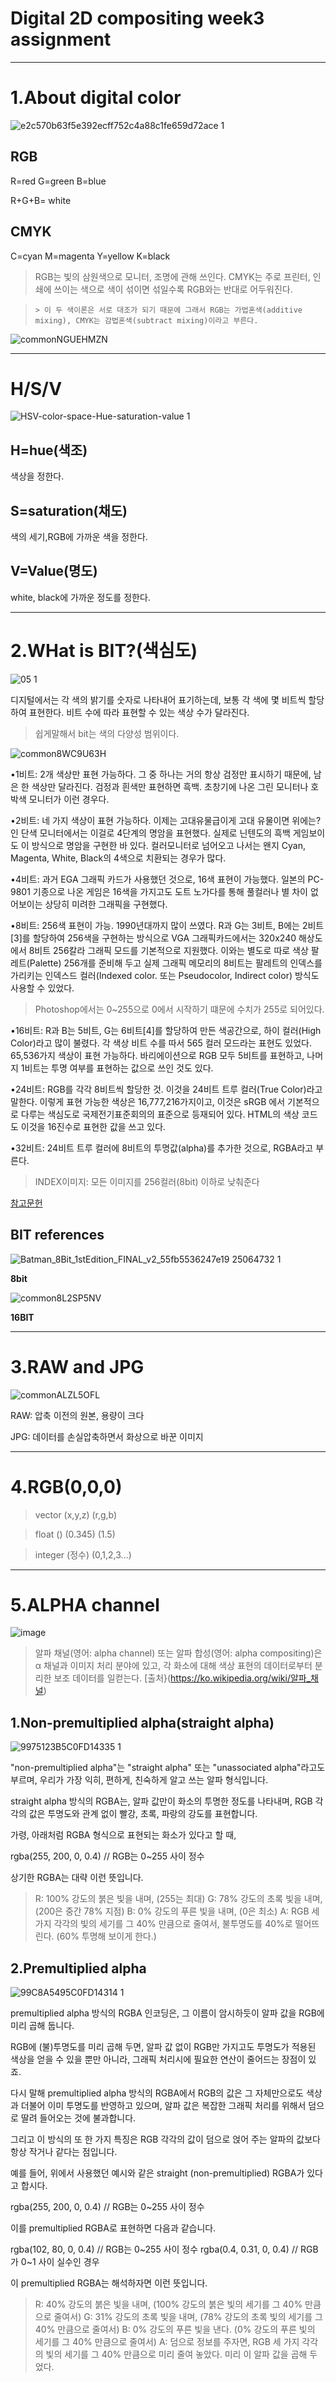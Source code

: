 Digital 2D compositing week3 assignment
=======================================






<hr/>



1.About digital color
=====================



![e2c570b63f5e392ecff752c4a88c1fe659d72ace 1](https://user-images.githubusercontent.com/70967822/93712278-d45d4980-fb8f-11ea-97aa-988dc7e4cff1.png)

RGB
----

R=red  G=green  B=blue



R+G+B= white


CMYK
-----
C=cyan M=magenta Y=yellow K=black



>RGB는 빛의 삼원색으로 모니터, 조명에 관해 쓰인다.  CMYK는 주로 프린터, 인쇄에 쓰이는 색으로 색이 섞이면 섞일수록 RGB와는 반대로 어두워진다.




>     > 이 두 색이론은 서로 대조가 되기 때문에 그래서 RGB는 가법혼색(additive mixing), CMYK는 감법혼색(subtract mixing)이라고 부른다.


![commonNGUEHMZN](https://user-images.githubusercontent.com/70967822/93712471-120ea200-fb91-11ea-8c74-ebe68cef982e.jpg)






<hr/>








H/S/V
======





![HSV-color-space-Hue-saturation-value 1](https://user-images.githubusercontent.com/70967822/93712883-85191800-fb93-11ea-95da-f4a89e80ff1f.png)



H=hue(색조)
----------



색상을 정한다.



S=saturation(채도)
-----------------



색의 세기,RGB에 가까운 색을 정한다.




V=Value(명도)
-------------



white, black에 가까운 정도를 정한다.



<hr/>





2.WHat is BIT?(색심도)
===============




![05 1](https://user-images.githubusercontent.com/70967822/93713450-ef7f8780-fb96-11ea-996d-3d0b7c5bd3a6.jpg)




디지털에서는 각 색의 밝기를 숫자로 나타내어 표기하는데, 보통 각 색에 몇 비트씩 할당하여 표현한다. 비트 수에 따라 표현할 수 있는 색상 수가 달라진다.
>쉽게말해서 bit는 색의 다양성 범위이다.




![common8WC9U63H](https://user-images.githubusercontent.com/70967822/93714416-6ae43780-fb9d-11ea-8fc5-993def02b82e.jpg)

•1비트: 2개 색상만 표현 가능하다. 그 중 하나는 거의 항상 검정만 표시하기 때문에, 남은 한 색상만 달라진다. 검정과 흰색만 표현하면 흑백. 초창기에 나온 그린 모니터나 호박색 모니터가 이런 경우다.


•2비트: 네 가지 색상이 표현 가능하다. 이제는 고대유물급이게 고대 유물이면 위에는?인 단색 모니터에서는 이걸로 4단계의 명암을 표현했다. 실제로 닌텐도의 흑백 게임보이도 이 방식으로 명암을 구현한 바 있다. 컬러모니터로 넘어오고 나서는 왠지 Cyan, Magenta, White, Black의 4색으로 치환되는 경우가 많다.


•4비트: 과거 EGA 그래픽 카드가 사용했던 것으로, 16색 표현이 가능했다. 일본의 PC-9801 기종으로 나온 게임은 16색을 가지고도 도트 노가다를 통해 풀컬러나 별 차이 없어보이는 상당히 미려한 그래픽을 구현했다.


•8비트: 256색 표현이 가능. 1990년대까지 많이 쓰였다. R과 G는 3비트, B에는 2비트[3]를 할당하여 256색을 구현하는 방식으로 VGA 그래픽카드에서는 320x240 해상도에서 8비트 256칼라 그래픽 모드를 기본적으로 지원했다. 이와는 별도로 따로 색상 팔레트(Palette) 256개를 준비해 두고 실제 그래픽 메모리의 8비트는 팔레트의 인덱스를 가리키는 인덱스드 컬러(Indexed color. 또는 Pseudocolor, Indirect color) 방식도 사용할 수 있었다. 
>  Photoshop에서는 0~255으로 0에서 시작하기 떄문에 수치가 255로 되어있다.

•16비트: R과 B는 5비트, G는 6비트[4]를 할당하여 만든 색공간으로, 하이 컬러(High Color)라고 많이 불렸다. 각 색상 비트 수를 따서 565 컬러 모드라는 표현도 있었다. 65,536가지 색상이 표현 가능하다. 바리에이션으로 RGB 모두 5비트를 표현하고, 나머지 1비트는 투명 여부를 표현하는 값으로 쓰인 것도 있다. 


•24비트: RGB를 각각 8비트씩 할당한 것. 이것을 24비트 트루 컬러(True Color)라고 말한다. 이렇게 표현 가능한 색상은 16,777,216가지이고, 이것은 sRGB 에서 기본적으로 다루는 색심도로 국제전기표준회의의 표준으로 등재되어 있다. HTML의 색상 코드도 이것을 16진수로 표현한 값을 쓰고 있다.


•32비트: 24비트 트루 컬러에 8비트의 투명값(alpha)를 추가한 것으로, RGBA라고 부른다.

>INDEX이미지: 모든 이미지를 256컬러(8bit) 이하로 낮춰준다


[참고문헌](https://namu.wiki/w/RGB)




BIT references
----------------




![Batman_8Bit_1stEdition_FINAL_v2_55fb5536247e19 25064732 1](https://user-images.githubusercontent.com/70967822/93713702-8731a580-fb98-11ea-89c8-3af7ee3a4069.gif)



**8bit**



![common8L2SP5NV](https://user-images.githubusercontent.com/70967822/93713814-5a31c280-fb99-11ea-8447-0bc3bb2efc8a.jpg)



**16BIT**



<hr/>



3.RAW and JPG
==============



![commonALZL5OFL](https://user-images.githubusercontent.com/70967822/93714063-10e27280-fb9b-11ea-92fe-b5209ee78641.jpg)



RAW: 압축 이전의 원본, 용량이 크다



JPG: 데이터를 손실압축하면서 화상으로 바꾼 이미지




<hr/>




4.RGB(0,0,0)
============



>vector (x,y,z) (r,g,b)



>float () (0.345) (1.5)



>integer (정수) (0,1,2,3...)



<hr/>



5.ALPHA channel
===============




![image](https://user-images.githubusercontent.com/70967822/93714808-01195d00-fba0-11ea-80b6-90160e572cd9.png)



>알파 채널(영어: alpha channel) 또는 알파 합성(영어: alpha compositing)은 α 채널과 이미지 처리 분야에 있고, 각 화소에 대해 색상 표현의 데이터로부터 분리한 보조 데이터를 일컫는다. [출처}(https://ko.wikipedia.org/wiki/알파_채널)



1.Non-premultiplied alpha(straight alpha)
------------------------------------------

![9975123B5C0FD14335 1](https://user-images.githubusercontent.com/70967822/93715174-a2091780-fba2-11ea-81da-9a3e807ac437.png)



"non-premultiplied alpha"는 "straight alpha" 또는 "unassociated alpha"라고도 부르며, 우리가 가장 익히, 편하게, 친숙하게 알고 쓰는 알파 형식입니다.


straight alpha 방식의 RGBA는, 알파 값만이 화소의 투명한 정도를 나타내며, RGB 각각의 값은 투명도와 관계 없이 빨강, 초록, 파랑의 강도를 표현합니다.

가령, 아래처럼 RGBA 형식으로 표현되는 화소가 있다고 할 때,

rgba(255, 200, 0, 0.4) // RGB는 0~255 사이 정수

상기한 RGBA는 대략 이런 뜻입니다.

>R: 100% 강도의 붉은 빛을 내며, (255는 최대)
>G: 78% 강도의 초록 빛을 내며, (200은 중간 78% 지점)
>B: 0% 강도의 푸른 빛을 내며, (0은 최소)
>A: RGB 세 가지 각각의 빛의 세기를 그 40% 만큼으로 줄여서, 불투명도를 40%로 떨어뜨린다. (60% 투명해 보이게 한다.)



2.Premultiplied alpha
---------------------



![99C8A5495C0FD14314 1](https://user-images.githubusercontent.com/70967822/93715147-75550000-fba2-11ea-950b-e2e79b3a27de.png)



premultiplied alpha 방식의 RGBA 인코딩은, 그 이름이 암시하듯이 알파 값을 RGB에 미리 곱해 둡니다.

RGB에 (불)투명도를 미리 곱해 두면, 알파 값 없이 RGB만 가지고도 투명도가 적용된 색상을 얻을 수 있을 뿐만 아니라, 그래픽 처리시에 필요한 연산이 줄어드는 장점이 있죠.

다시 말해 premultiplied alpha 방식의 RGBA에서 RGB의 값은 그 자체만으로도 색상과 더불어 이미 투명도를 반영하고 있으며, 알파 값은 복잡한 그래픽 처리를 위해서 덤으로 딸려 들어오는 것에 불과합니다.

그리고 이 방식의 또 한 가지 특징은 RGB 각각의 값이 덤으로 얹어 주는 알파의 값보다 항상 작거나 같다는 점입니다.

예를 들어, 위에서 사용했던 예시와 같은 straight (non-premultiplied) RGBA가 있다고 합시다.

rgba(255, 200, 0, 0.4) // RGB는 0~255 사이 정수

이를 premultiplied RGBA로 표현하면 다음과 같습니다.

rgba(102, 80, 0, 0.4) // RGB는 0~255 사이 정수
rgba(0.4, 0.31, 0, 0.4) // RGB가 0~1 사이 실수인 경우

이 premultiplied RGBA는 해석하자면 이런 뜻입니다.

>R: 40% 강도의 붉은 빛을 내며, (100% 강도의 붉은 빛의 세기를 그 40% 만큼으로 줄여서)
>G: 31% 강도의 초록 빛을 내며, (78% 강도의 초록 빛의 세기를 그 40% 만큼으로 줄여서)
>B: 0% 강도의 푸른 빛을 낸다. (0% 강도의 푸른 빛의 세기를 그 40% 만큼으로 줄여서)
>A: 덤으로 정보를 주자면, RGB 세 가지 각각의 빛의 세기를 그 40% 만큼으로 미리 줄여 놓았다. 미리 이 알파 값을 곱해 두었다.
